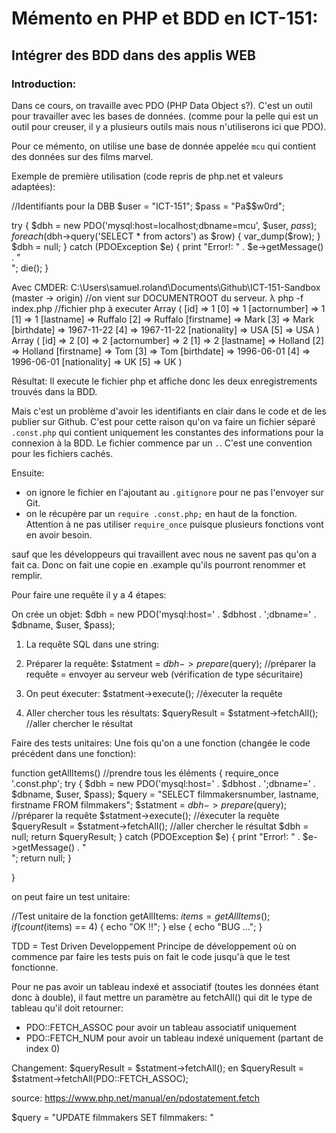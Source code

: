 # Mémento en PHP et BDD en ICT-151:
## Intégrer des BDD dans des applis WEB

### Introduction:
Dans ce cours, on travaille avec PDO (PHP Data Object s?). C'est un outil pour travailler avec les bases de données. (comme pour la pelle qui est un outil pour creuser, il y a plusieurs outils mais nous n'utiliserons ici que PDO).

Pour ce mémento, on utilise une base de donnée appelée `mcu` qui contient des données sur des films marvel.


Exemple de première utilisation (code repris de php.net et valeurs adaptées):

//Identifiants pour la DBB
$user = "ICT-151";
$pass = "Pa\$\$w0rd";

try {
    $dbh = new PDO('mysql:host=localhost;dbname=mcu', $user, $pass);
    foreach ($dbh->query('SELECT * from actors') as $row) {
        var_dump($row);
    }
    $dbh = null;
} catch (PDOException $e) {
    print "Error!: " . $e->getMessage() . "<br/>";
    die();
}

Avec CMDER:
C:\Users\samuel.roland\Documents\Github\ICT-151-Sandbox (master -> origin)  //on vient sur DOCUMENTROOT du serveur.
λ php -f index.php  //fichier php à executer
Array
(
    [id] => 1
    [0] => 1
    [actornumber] => 1
    [1] => 1
    [lastname] => Ruffalo
    [2] => Ruffalo
    [firstname] => Mark
    [3] => Mark
    [birthdate] => 1967-11-22
    [4] => 1967-11-22
    [nationality] => USA
    [5] => USA
)
Array
(
    [id] => 2
    [0] => 2
    [actornumber] => 2
    [1] => 2
    [lastname] => Holland
    [2] => Holland
    [firstname] => Tom
    [3] => Tom
    [birthdate] => 1996-06-01
    [4] => 1996-06-01
    [nationality] => UK
    [5] => UK
)

Résultat: Il execute le fichier php et affiche donc les deux enregistrements trouvés dans la BDD.

Mais c'est un problème d'avoir les identifiants en clair dans le code et de les publier sur Github.
C'est pour cette raison qu'on va faire un fichier séparé `.const.php` qui contient uniquement les constantes des informations pour la connexion à la BDD. Le fichier commence par un `.`. C'est une convention pour les fichiers cachés.


<?php
/**
 *  Projet: ICT-151-Sandbox
 *  Filename: Identifiants de login
 *  Author: Samuel Roland
 *  Creation date: 07.02.2020
 */

$user = "ICT-151";
$pass = "Pa\$\$w0rd";
$dbhost = "localhost";
$dbname = "mcu";
?>


Ensuite:
- on ignore le fichier en l'ajoutant au `.gitignore` pour ne pas l'envoyer sur Git.
- on le récupère par un `require .const.php;` en haut de la fonction. Attention à ne pas utiliser `require_once` puisque plusieurs fonctions vont en avoir besoin.

sauf que les développeurs qui travaillent avec nous ne savent pas qu'on a fait ca. Donc on fait une copie en .example qu'ils pourront renommer et remplir.

<?php
/**
 *  Projet: ICT-151-Sandbox
 *  Filename: Identifiants de login
 *  Author: Samuel Roland
 *  Creation date: 07.02.2020
 */
//TODO: renommer en .const.php et remplir les valeurs pour la database
$user = "";
$pass = "";
$dbhost = "";
$dbname = "";
?>


Pour faire une requête il y a 4 étapes:

On crée un objet: $dbh = new PDO('mysql:host=' . $dbhost . ';dbname=' . $dbname, $user, $pass);

1. La requête SQL dans une string:


2. Préparer la requête:
$statment = $dbh->prepare($query);  //préparer la requête = envoyer au serveur web (vérification de type sécuritaire)

3. On peut éxecuter:
$statment->execute();   //éxecuter la requête

4. Aller chercher tous les résultats:
$queryResult = $statment->fetchAll();   //aller chercher le résultat


Faire des tests unitaires:
Une fois qu'on a une fonction (changée le code précédent dans une fonction):

function getAllItems()  //prendre tous les éléments
{
    require_once '.const.php';
    try {
        $dbh = new PDO('mysql:host=' . $dbhost . ';dbname=' . $dbname, $user, $pass);
        $query = "SELECT filmmakersnumber, lastname, firstname FROM filmmakers";
        $statment = $dbh->prepare($query);  //préparer la requête
        $statment->execute();   //éxecuter la requête
        $queryResult = $statment->fetchAll();   //aller chercher le résultat
        $dbh = null;
        return $queryResult;
    } catch (PDOException $e) {
        print "Error!: " . $e->getMessage() . "<br/>";
        return null;
    }

}

on peut faire un test unitaire:

//Test unitaire de la fonction getAllItems:
$items = getAllItems();
if (count($items) == 4) {
    echo "OK !!";
} else {
    echo "BUG ...";
}



TDD = Test Driven Developpement
Principe de développement où on commence par faire les tests puis on fait le code jusqu'à que le test fonctionne.

Pour ne pas avoir un tableau indexé et associatif (toutes les données étant donc à double), il faut mettre un paramètre au fetchAll() qui dit le type de tableau qu'il doit retourner:

- PDO::FETCH_ASSOC pour avoir un tableau associatif uniquement
- PDO::FETCH_NUM pour avoir un tableau indexé uniquement (partant de index 0)

Changement:
$queryResult = $statment->fetchAll();
en
$queryResult = $statment->fetchAll(PDO::FETCH_ASSOC);

source: https://www.php.net/manual/en/pdostatement.fetch

$query = "UPDATE filmmakers SET
		filmmakers:
"